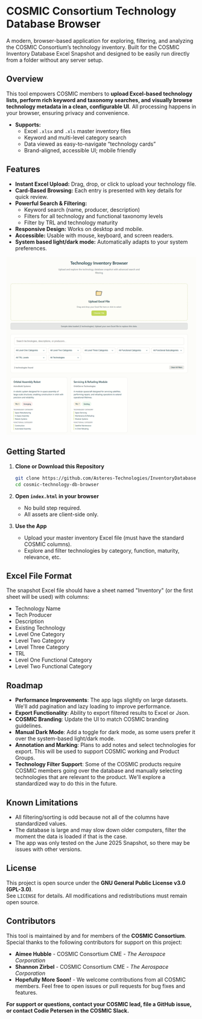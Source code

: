 # COSMIC Consortium Technology Database Browser

A modern, browser-based application for exploring, filtering, and analyzing the COSMIC Consortium’s technology inventory. Built for the COSMIC Inventory Database Excel Snapshot and designed to be easily run directly from a folder without any server setup.

## Overview

This tool empowers COSMIC members to **upload Excel-based technology lists, perform rich keyword and taxonomy searches, and visually browse technology metadata in a clean, configurable UI**. All processing happens in your browser, ensuring privacy and convenience.

- **Supports:**
  - Excel `.xlsx` and `.xls` master inventory files
  - Keyword and multi-level category search
  - Data viewed as easy-to-navigate “technology cards”
  - Brand-aligned, accessible UI; mobile friendly

## Features

- **Instant Excel Upload:** Drag, drop, or click to upload your technology file.
- **Card-Based Browsing:** Each entry is presented with key details for quick review.
- **Powerful Search & Filtering:**
  - Keyword search (name, producer, description)
  - Filters for all technology and functional taxonomy levels
  - Filter by TRL and technology maturity
- **Responsive Design:** Works on desktop and mobile.
- **Accessible:** Usable with mouse, keyboard, and screen readers.
- **System based light/dark mode:** Automatically adapts to your system preferences.

![App Screenshot](./assets/screenshot.jpg)

## Getting Started

1. **Clone or Download this Repository**

    ```sh
    git clone https://github.com/Asteres-Technologies/InventoryDatabaseBrowser.git
    cd cosmic-technology-db-browser
    ```

2. **Open `index.html` in your browser**

    - No build step required.
    - All assets are client-side only.

3. **Use the App**

    - Upload your master inventory Excel file (must have the standard COSMIC columns).
    - Explore and filter technologies by category, function, maturity, relevance, etc.

## Excel File Format

The snapshot Excel file should have a sheet named "Inventory" (or the first sheet will be used) with columns:

- Technology Name
- Tech Producer
- Description
- Existing Technology
- Level One Category
- Level Two Category
- Level Three Category
- TRL
- Level One Functional Category
- Level Two Functional Category

## Roadmap

- **Performance Improvements**: The app lags slightly on large datasets. We'll add pagination and lazy loading to improve performance.
- **Export Functionality**: Ability to export filtered results to Excel or Json.
- **COSMIC Branding**: Update the UI to match COSMIC branding guidelines.
- **Manual Dark Mode**: Add a toggle for dark mode, as some users prefer it over the system-based light/dark mode.
- **Annotation and Marking**: Plans to add notes and select technologies for export. This will be used to support COSMIC working and Product Groups.
- **Technology Filter Support**: Some of the COSMIC products require COSMIC members going over the database and manually selecting technologies that are relevant to the product. We'll explore a standardized way to do this in the future.

## Known Limitations

- All filtering/sorting is odd because not all of the columns have standardized values.
- The database is large and may slow down older computers, filter the moment the data is loaded if that is the case.
- The app was only tested on the June 2025 Snapshot, so there may be issues with other versions.

## License

This project is open source under the **GNU General Public License v3.0 (GPL-3.0)**.  
See `LICENSE` for details. All modifications and redistributions must remain open source.

## Contributors

This tool is maintained by and for members of the **COSMIC Consortium**.
Special thanks to the following contributors for support on this project:
- **Aimee Hubble** - COSMIC Consortium CME - _The Aerospace Corporation_
- **Shannon Zirbel** - COSMIC Consortium CME - _The Aerospace Corporation_
- **Hopefully More Soon!** - We welcome contributions from all COSMIC members.
Feel free to open issues or pull requests for bug fixes and features.

**For support or questions, contact your COSMIC lead, file a GitHub issue, or contact Codie Petersen in the COSMIC Slack.**